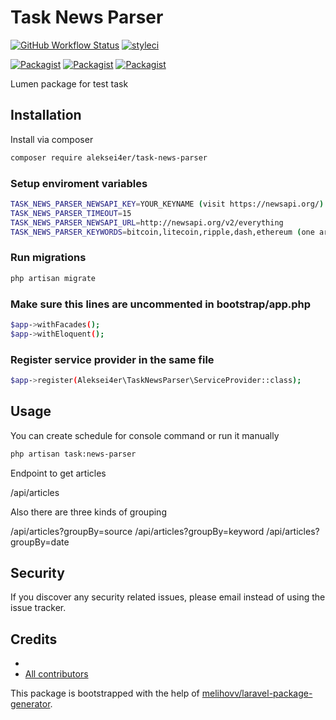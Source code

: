 # Task News Parser

[![GitHub Workflow Status](https://github.com/aleksei4er/task-news-parser/workflows/Run%20tests/badge.svg)](https://github.com/aleksei4er/task-news-parser/actions)
[![styleci](https://styleci.io/repos/CHANGEME/shield)](https://styleci.io/repos/CHANGEME)

[![Packagist](https://img.shields.io/packagist/v/aleksei4er/task-news-parser.svg)](https://packagist.org/packages/aleksei4er/task-news-parser)
[![Packagist](https://poser.pugx.org/aleksei4er/task-news-parser/d/total.svg)](https://packagist.org/packages/aleksei4er/task-news-parser)
[![Packagist](https://img.shields.io/packagist/l/aleksei4er/task-news-parser.svg)](https://packagist.org/packages/aleksei4er/task-news-parser)

Lumen package for test task

## Installation

Install via composer
```bash
composer require aleksei4er/task-news-parser
```

### Setup enviroment variables

```bash
TASK_NEWS_PARSER_NEWSAPI_KEY=YOUR_KEYNAME (visit https://newsapi.org/)
TASK_NEWS_PARSER_TIMEOUT=15
TASK_NEWS_PARSER_NEWSAPI_URL=http://newsapi.org/v2/everything
TASK_NEWS_PARSER_KEYWORDS=bitcoin,litecoin,ripple,dash,ethereum (one article for each keyword by default)
```

### Run migrations

```bash
php artisan migrate
```

### Make sure this lines are uncommented in bootstrap/app.php

```bash
$app->withFacades();
$app->withEloquent();
```

### Register service provider in the same file

```bash
$app->register(Aleksei4er\TaskNewsParser\ServiceProvider::class);
```

## Usage

You can create schedule for console command or run it manually
```bash
php artisan task:news-parser
```

Endpoint to get articles

/api/articles

Also there are three kinds of grouping

/api/articles?groupBy=source
/api/articles?groupBy=keyword
/api/articles?groupBy=date

## Security

If you discover any security related issues, please email 
instead of using the issue tracker.

## Credits

- [](https://github.com/aleksei4er/task-news-parser)
- [All contributors](https://github.com/aleksei4er/task-news-parser/graphs/contributors)

This package is bootstrapped with the help of
[melihovv/laravel-package-generator](https://github.com/melihovv/laravel-package-generator).
